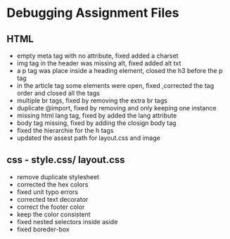 # Debugging Assignment Files

## HTML
- empty meta tag with no attribute, fixed added a charset
- img tag in the header was missing alt, fixed added alt txt
- a p tag was place inside a heading element, closed the h3 before the p tag
- in the article tag some elements were open, fixed ,corrected the tag order and closed all the tags
- multiple br tags, fixed by removing the extra br tags
- duplicate @import, fixed by removing and only keeping one instance
- missing html lang tag, fixed by added the lang attribute
- body tag missing, fixed by adding the closign body tag
- fixed the hierarchie for the h tags
- updated the assest path for layout.css and image

## css - style.css/ layout.css
- remove duplicate stylesheet
- corrected the hex colors
- fixed unit typo errors
- corrected text decorator
- correct the footer color
- keep the color consistent
- fixed nested selectors inside aside
- fixed boreder-box

